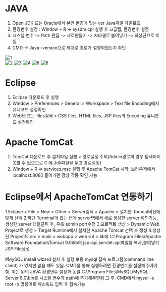 # JAVA
1. Open JDK 또는 Oracle에서 본인 환경에 맞는 ver Java파일 다운로드
2. 환경변수 설정 : Window + R -> sysdm.cpl 실행 후 고급탭, 환경변수 설정
3. 시스템 변수 -> Path 편집 -> 새로만들기 -> 자바경로 붙여넣기 -> 최상단으로 이동
4. CMD -> Java -version으로 제대로 경로가 설정되었는지 확인

![1](https://github.com/user-attachments/assets/fdaeeb7b-55b0-4765-ab24-3a91e7f9a621)<br>
![2](https://github.com/user-attachments/assets/6e59c403-a185-47d9-b9e1-15dbc50bd132)
![3](https://github.com/user-attachments/assets/b1ee8b46-3794-4bbc-bbf3-ff85b185c15f)
![4](https://github.com/user-attachments/assets/457dd2a6-903b-4b96-b134-05f08c4e0b11)
![6](https://github.com/user-attachments/assets/43674b38-b7d2-4f58-8858-fedbbd61a9a4)
![8](https://github.com/user-attachments/assets/9c59cdcd-2ca9-4b53-b09b-0634c70e086a)

# Eclipse

1. Eclipse 다운로드 후 실행 
2. Window > Preferences > General > Workspace > Text file Encoding에서 유니코드 설정확인
3. Web탭 또는 files검색 > CSS files, HTML files, JSP files의 Encoding 유니코드 설정확인

# Apache TomCat
1. TomCat 다운로드 후 설치파일 실행 > 경로설정 주의(Admin경로의 경우 탐색하지 못할 수 있으므로 C:에 Jdk파일을 두고 경로설정)
2. Window + R => services.msc 실행 후 Apache TomCat 시작, 브라우저에서 localhost:8080 들어가면 정상 작동 확인 가능

# Eclipse에서 ApacheTomCat 연동하기
1.Eclipse > File > New > Other > Server검색 > Apache > 설치한 Tomcat버전에 맞게 선택
2.하단 Terminal이 있는 탭에 server탭에서 새로 생성한 server 확인가능, 생성한 server 더블클릭 후, 우측 admin port수정
3.프로젝트 생성 > Dynamic Web Project로 생성 > Target Runtime에서 설치한 Apache Tomcat 선택 후 생성
4.생성된 Project의 src > main > webapp > web-inf > lib에
C:\Program Files\Apache Software Foundation\Tomcat 9.0\lib의 jsp-api,servlet-api파일을 복사,붙여넣기
JSP File생성

#MySQL
install wizard 설치 후 실행
보통 mysql 접속 프로그램(command line client) 가 있지만 없을 때도 있음.
CMD를 통해 실행하려면 환경변수를 설정해주어야함. 이는 위의 JAVA 환경변수 설정과 동일
C:\Program Files\MySQL\MySQL Server 8.0\bin를 시스템 변수의 path에 추가해주면됨
그 후, CMD에서 mysql -u root -p 명령어로 패스워드 입력 후 접속가능
